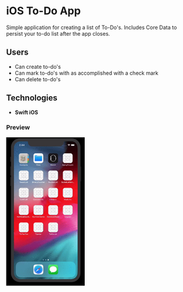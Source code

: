 # iOS To-Do App
Simple application for creating a list of To-Do's. Includes Core Data to persist your to-do list after the app closes.

## Users
- Can create to-do's
- Can mark to-do's with as accomplished with a check mark
- Can delete to-do's

## Technologies
- **Swift iOS**
### Preview
<img src="./iOsToDo.gif" height="400" alt="To-Do's" />
